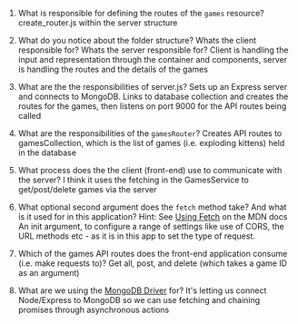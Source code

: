 1. What is responsible for defining the routes of the `games` resource?
create_router.js within the server structure


2. What do you notice about the folder structure?  Whats the client responsible for? Whats the server responsible for?
Client is handling the input and representation through the container and components, server is handling the routes and the details of the games


3. What are the the responsibilities of server.js?
Sets up an Express server and connects to MongoDB. Links to database collection and creates the routes for the games, then listens on port 9000 for the API routes being called


4. What are the responsibilities of the `gamesRouter`?
Creates API routes to gamesCollection, which is the list of games (i.e. exploding kittens) held in the database


5. What process does the the client (front-end) use to communicate with the server?
I think it uses the fetching in the GamesService to get/post/delete games via the server


6. What optional second argument does the `fetch` method take? And what is it used for in this application? Hint: See [Using Fetch](https://developer.mozilla.org/en-US/docs/Web/API/Fetch_API/Using_Fetch) on the MDN docs
An init argument, to configure a range of settings like use of CORS, the URL methods etc - as it is in this app to set the type of request.


7. Which of the games API routes does the front-end application consume (i.e. make requests to)?
Get all, post, and delete (which takes a game ID as an argument)


8. What are we using the [MongoDB Driver](http://mongodb.github.io/node-mongodb-native/) for?
It's letting us connect Node/Express to MongoDB so we can use fetching and chaining promises through asynchronous actions